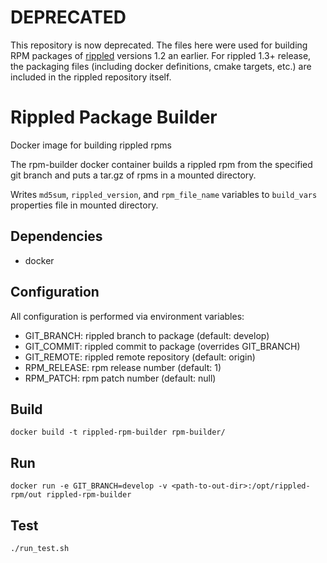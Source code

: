 
# DEPRECATED

This repository is now deprecated. The files here were used for
building RPM packages of [rippled](https://github.com/ripple/rippled) versions
1.2 an earlier. For rippled 1.3+ release, the packaging files (including docker
definitions, cmake targets, etc.) are included in the rippled repository
itself.

# Rippled Package Builder

Docker image for building rippled rpms

The rpm-builder docker container builds a rippled rpm from the specified git branch and puts a tar.gz of rpms in a mounted directory.

Writes `md5sum`, `rippled_version`, and `rpm_file_name` variables to `build_vars` properties file in mounted directory.

## Dependencies

- docker

## Configuration

All configuration is performed via environment variables:

- GIT_BRANCH:  rippled branch to package (default: develop)
- GIT_COMMIT:  rippled commit to package (overrides GIT_BRANCH)
- GIT_REMOTE:  rippled remote repository (default: origin)
- RPM_RELEASE: rpm release number        (default: 1)
- RPM_PATCH:   rpm patch number          (default: null)

## Build

```
docker build -t rippled-rpm-builder rpm-builder/
```

## Run

```
docker run -e GIT_BRANCH=develop -v <path-to-out-dir>:/opt/rippled-rpm/out rippled-rpm-builder
```

## Test

```
./run_test.sh
```
